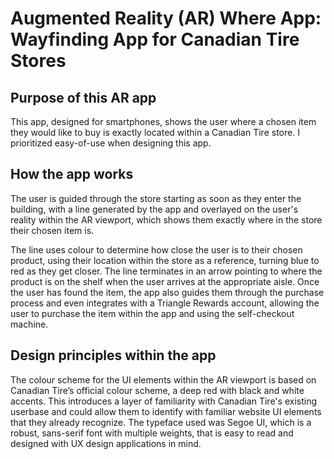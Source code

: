 # Augmented Reality (AR) Where App: Wayfinding App for Canadian Tire Stores

## Purpose of this AR app
This app, designed for smartphones, shows the user where a chosen item they would like to buy is exactly located within a Canadian Tire store. I prioritized easy-of-use when designing this app.

## How the app works
The user is guided through the store starting as soon as they enter the building, with a line generated by the app and overlayed on the user's reality within the AR viewport, which shows them exactly where in the store their chosen item is. 

The line uses colour to determine how close the user is to their chosen product, using their location within the store as a reference, turning blue to red as they get closer. The line terminates in an arrow pointing to where the product is on the shelf when the user arrives at the appropriate aisle. Once the user has found the item, the app also guides them through the purchase process and even integrates with a Triangle Rewards account, allowing the user to purchase the item within the app and using the self-checkout machine.

## Design principles within the app
The colour scheme for the UI elements within the AR viewport is based on Canadian Tire’s official colour scheme, a deep red with black and white accents. This introduces a layer of familiarity with Canadian Tire's existing userbase and could allow them to identify with familiar website UI elements that they already recognize. The typeface used was Segoe UI, which is a robust, sans-serif font with multiple weights, that is easy to read and designed with UX design applications in mind.